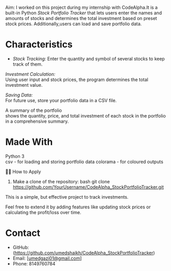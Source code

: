 Aim: 
 I worked on this project during my internship with CodeAlpha.It is a built-in Python 
 *Stock Portfolio Tracker* that lets users enter the names and amounts of stocks and determines
 the total investment based on preset stock prices. Additionally,users can load and save portfolio data.



 # Characteristics

 - *Stock Tracking:* Enter the quantity and symbol of several stocks to keep track of them.

 *Investment Calculation:*  
   Using user input and stock prices, the program determines the total investment value.

 *Saving Data:*  
   For future use, store your portfolio data in a CSV file.

 A summary of the portfolio  
   shows the quantity, price, and total investment of each stock in the portfolio in a comprehensive summary.

 
 # Made With

 Python 3  
 csv - for loading and storing portfolio data 
 colorama - for coloured outputs


  🧑‍💻 How to Apply

 1. Make a clone of the repository:
   bash
   git clone https://github.com/YourUsername/CodeAlpha_StockPortfolioTracker.git
   
This is a simple, but effective project to track investments.

Feel free to extend it by adding features like updating stock prices or calculating the profit/loss over time.

# Contact

- GitHub:(https://github.com/umedshaikh/CodeAlpha_StockPortfolioTracker)
- Email: [umedgazi01@gmail.com]
- Phone: 8149760784